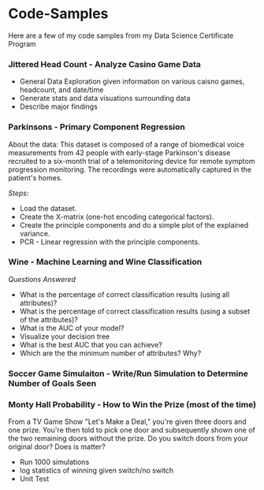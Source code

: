 # Code-Samples
Here are a few of my code samples from my Data Science Certificate Program

### Jittered Head Count - Analyze Casino Game Data
* General Data Exploration given information on various caisno games, headcount, and date/time 
* Generate stats and data visuations surrounding data
* Describe major findings

### Parkinsons - Primary Component Regression

About the data: This dataset is composed of a range of biomedical voice measurements from 42 people with early-stage Parkinson's disease recruited to a six-month trial of a telemonitoring device for remote symptom progression monitoring. The recordings were automatically captured in the patient's homes.

_Steps:_

* Load the dataset.
* Create the X-matrix (one-hot encoding categorical factors).
* Create the principle components and do a simple plot of the explained variance.
* PCR - Linear regression with the principle components.

### Wine - Machine Learning and Wine Classification 

_Questions Answered_
* What is the percentage of correct classification results (using all attributes)?
* What is the percentage of correct classification results (using a subset of the attributes)?
* What is the AUC of your model?
* Visualize your decision tree
* What is the best AUC that you can achieve?
* Which are the the minimum number of attributes? Why?

### Soccer Game Simulaiton - Write/Run Simulation to Determine Number of Goals Seen

### Monty Hall Probability - How to Win the Prize (most of the time)
From a TV Game Show "Let's Make a Deal," you're given three doors and one prize.
You're then told to pick one door and subsequently shown one of the two remaining doors without the prize.
Do you switch doors from your original door? Does is matter?
* Run 1000 simulations
* log statistics of winning given switch/no switch
* Unit Test
